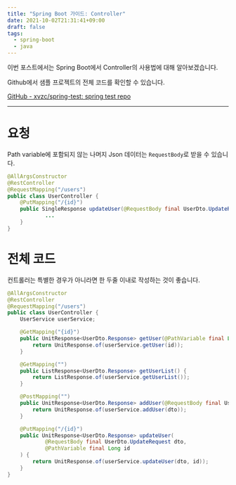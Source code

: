 ```yaml
---
title: "Spring Boot 가이드: Controller"
date: 2021-10-02T21:31:41+09:00
draft: false
tags:
  - spring-boot
  - java
---
```

이번 포스트에서는 Spring Boot에서 Controller의 사용법에 대해 알아보겠습니다.
<!--more-->
Github에서 샘플 프로젝트의 전체 코드를 확인할 수 있습니다.

[GitHub - xvzc/spring-test: spring test repo](https://github.com/xvzc/spring-test)

---

# 요청

Path variable에 포함되지 않는 나머지 Json 데이터는 `RequestBody`로 받을 수 있습니다.

```java
@AllArgsConstructor
@RestController
@RequestMapping("/users")
public class UserController {
    @PutMapping("/{id}")
    public SingleResponse updateUser(@RequestBody final UserDto.UpdateRequest dto, @PathVariable final Long id) {
			...
    }
}
```

# 전체 코드

컨트롤러는 특별한 경우가 아니라면 한 두줄 이내로 작성하는 것이 좋습니다.

```java
@AllArgsConstructor
@RestController
@RequestMapping("/users")
public class UserController {
    UserService userService;

    @GetMapping("{id}")
    public UnitResponse<UserDto.Response> getUser(@PathVariable final Long id) {
        return UnitResponse.of(userService.getUser(id));
    }

    @GetMapping("")
    public ListResponse<UserDto.Response> getUserList() {
        return ListResponse.of(userService.getUserList());
    }

    @PostMapping("")
    public UnitResponse<UserDto.Response> addUser(@RequestBody final UserDto.AddRequest dto) {
        return UnitResponse.of(userService.addUser(dto));
    }

    @PutMapping("/{id}")
    public UnitResponse<UserDto.Response> updateUser(
            @RequestBody final UserDto.UpdateRequest dto,
            @PathVariable final Long id
    ) {
        return UnitResponse.of(userService.updateUser(dto, id));
    }
}
```